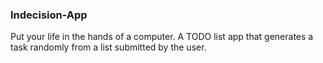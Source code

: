 ### Indecision-App

Put your life in the hands of a computer. A TODO list app that generates a task randomly from a list submitted by the user.
